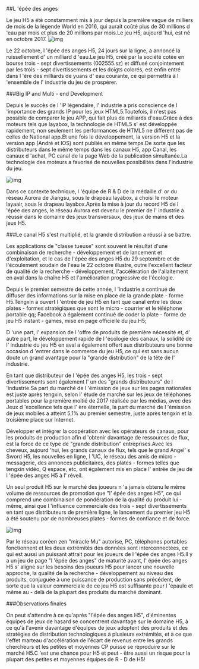 ##L 'épée des anges

Le jeu H5 a été constamment mis à jour depuis la première vague de milliers de mois de la légende World en 2016, qui aurait coûté plus de 30 millions d 'eau par mois et plus de 20 millions par mois.Le jeu H5, aujourd 'hui, est né en octobre 2017.
![img](img/1.png)

Le 22 octobre, l 'épée des anges H5, 24 jours sur la ligne, a annoncé la ruissellement d' un milliard d 'eau.Le jeu H5, créé par la société cotée en bourse trois - sept divertissements (002555.sz) et diffusé conjointement par les trois - sept divertissements et les doigts colorés, est enfin entré dans l 'ère des milliards de yuans d' eau courante, ce qui permettra à l 'ensemble de l' industrie du jeu de prospérer.

###Big IP and Multi - end Development

Depuis le succès de l 'IP légendaire, l' industrie a pris conscience de l 'importance des grands IP pour les jeux HTML5.Toutefois, il n'est pas possible de comparer le jeu APP, qui fait plus de milliards d'eau.Grâce à des moteurs tels que layabox, la technologie de HTML5 s' est développée rapidement, non seulement les performances de HTML5 ne diffèrent pas de celles de National app.Et une fois le développement, la version H5 et la version app (André et IOS) sont publiés en même temps.De sorte que les distributeurs dans le même temps dans les canaux H5, app Canal, les canaux d 'achat, PC canal de la page Web de la publication simultanée.La technologie des moteurs a favorisé de nouvelles possibilités dans l'industrie du jeu.

![img](img/2.png)

Dans ce contexte technique, l 'équipe de R & D de la médaille d' or du réseau Aurora de Jiangsu, sous le drapeau layabox, a choisi le moteur layaair, sous le drapeau layabox.Après la mise à jour du record H5 de l 'épée des anges, le réseau Aurora est devenu le premier de l' industrie à réussir dans le domaine des jeux transversaux, des jeux de mains et des jeux H5.



###Le canal H5 s'est multiplié, et la grande distribution a réussi à se battre.

Les applications de "classe tueuse" sont souvent le résultat d'une combinaison de recherche - développement et de lancement et d'exploitation, et le cas de l'épée des anges H5 du 29 septembre et de l'écoulement soudain de l'eau le 22 octobre illustre, outre l'excellent facteur de qualité de la recherche - développement, l'accélération de l'allaitement en aval dans la chaîne H5 et l'amélioration progressive de l'écologie.

Depuis le premier semestre de cette année, l 'industrie a continué de diffuser des informations sur la mise en place de la grande plate - forme H5.Tengxin a ouvert l 'entrée de jeu H5 en tant que canal entre les deux plates - formes stratégiques que sont le micro - courrier et le téléphone portable qq; Facebook a également continué de coder la plate - forme de jeu H5 instant - games, mise en page officielle du jeu H5;

D 'une part, l' expansion de l 'offre de produits de première nécessité et, d' autre part, le développement rapide de l 'écologie des canaux, la solidité de l' industrie du jeu H5 en aval a également offert aux distributeurs une bonne occasion d 'entrer dans le commerce du jeu H5, ce qui est sans aucun doute un grand avantage pour la "grande distribution" de la tête de l' industrie.

En tant que distributeur de l 'épée des anges H5, les trois - sept divertissements sont également l' un des "grands distributeurs" de l 'industrie.Sa part du marché de l 'émission de jeux sur les pages nationales est juste après tengxin, selon l' étude de marché sur les jeux de téléphones portables pour la première moitié de 2017 réalisée par les médias, avec des Jeux d 'excellence tels que l' ère éternelle, la part du marché de l 'émission de jeux mobiles a atteint 5,1% au premier semestre, juste après tengxin et la troisième place sur Internet.

Développer et intégrer la coopération avec les opérateurs de canaux, pour les produits de production afin d 'obtenir davantage de ressources de flux, est la force de ce type de "grande distribution" entreprises.Avec les cheveux, aujourd 'hui, les grands canaux de flux, tels que le grand Angel' s Sword H5, les nouvelles en ligne, l 'UC, le réseau des amis de micro - messagerie, des annonces publicitaires, des plates - formes telles que tengxin vidéo, Q espace, etc, ont également mis en place l' entrée de jeu de l 'épée des anges H5 à l' réveil.

Un seul produit H5 sur le marché des joueurs n 'a jamais obtenu le même volume de ressources de promotion que "l' épée des anges H5", ce qui comprend une combinaison de pondération de la qualité du produit lui - même, ainsi que l 'influence commerciale des trois - sept divertissements en tant que distributeurs de première ligne, le lancement du premier jeu H5 a été soutenu par de nombreuses plates - formes de confiance et de force.

![img](img/3.png)

Par le réseau coréen zen "miracle Mu" autorise, PC, téléphones portables fonctionnent et les deux extrémités des données sont interconnectées, ce qui est aussi un puissant attrait pour les joueurs de l 'épée des anges H5.Il y a un jeu de page "l 'épée des anges" de maturité avant, l' épée des anges H5 s' aligne sur les besoins des joueurs H5 pour lancer une nouvelle approche, la qualité de la recherche - développement au niveau des produits, conjuguée à une puissance de production sans précédent, de sorte que la valeur commerciale de ce jeu H5 est suffisante pour l 'épaule et même au - delà de la plupart des produits du marché dominant.

###Observations finales

On peut s'attendre à ce qu'après "l'épée des anges H5", d'éminentes équipes de jeux de hasard se concentrent davantage sur le domaine H5, à ce qu'à l'avenir davantage d'équipes de jeux adoptent des produits et des stratégies de distribution technologiques à plusieurs extrémités, et à ce que l'effet marteau d'accélération de l'écart de revenus entre les grands chercheurs et les petites et moyennes CP puisse se reproduire sur le marché H5.C 'est une chance pour H5 et peut - être aussi un risque pour la plupart des petites et moyennes équipes de R - D de H5!